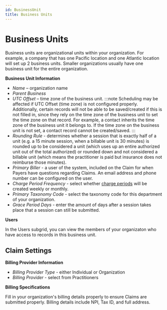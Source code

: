 ```yaml
---
id: BusinessUnit
title: Business Units
---
```

# Business Units

Business units are organizational units within your organization. For example, a company that has one Pacific location and one Atlantic location will set up 2 business units. Smaller organizations usually have one business unit for the entire organization.

**Business Unit Information**

- *Name* – organization name
- *Parent Business*
- *UTC Offset* – time zone of the business unit. 
    :::note
    Scheduling may be affected if UTC Offset (time zone) is not configured properly. Additionally, certain records will not be able to be saved/created if this is not filled in, since they rely on the time zone of the business unit to set the time zone on that record. For example, a contact inherits the time zone of the business unit it belongs to. If the time zone on the business unit is not set, a contact record cannot be created/saved.
    :::
- *Rounding Rule* - determines whether a session that is exactly half of a unit (e.g. a 15 minute session, when a billable unit is 30 minutes) is rounded up to be considered a unit (which uses up an entire authorized unit out of the total authorized) or rounded down and not considered a billable unit (which means the practitioner is paid but insurance does not reimburse those minutes).
- *Primary Biller* - a user of the system, included on the Claim for when Payers have questions regarding Claims. An email address and phone number can be configured on the user.
- *Charge Period Frequency* - select whether [charge periods](../Billing/ChargePeriods.md) will be created weekly or monthly.
- *Primary Taxonomy Code* - select the taxonomy code for this department of your organization.
- *Grace Period Days* - enter the amount of days after a session takes place that a session can still be submitted.

**Users**

In the Users subgrid, you can view the members of your organizaton who have access to records in this business unit.

## Claim Settings

**Billing Provider Information**

- *Billing Provider Type* - either Individual or Organization
- *Billing Provider* - select from Practitioners

**Billing Specifications**

Fill in your organization's billing details properly to ensure Claims are submitted properly. Billing details include NPI, Tax ID, and full address.